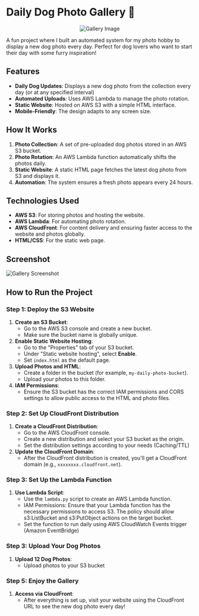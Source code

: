 # Daily Dog Photo Gallery 🐾

<p align="center">
  <img src="https://github.com/user-attachments/assets/932fa207-0c21-4e87-9da7-85cedad30fd7" alt="Gallery Image">
</p>

A fun project where I built an automated system for my photo hobby to display a new dog photo every day. Perfect for dog lovers who want to start their day with some furry inspiration!

## Features
- **Daily Dog Updates**: Displays a new dog photo from the collection every day (or at any specified interval) 
- **Automated Uploads**: Uses AWS Lambda to manage the photo rotation.
- **Static Website**: Hosted on AWS S3 with a simple HTML interface.
- **Mobile-Friendly**: The design adapts to any screen size.

## How It Works
1. **Photo Collection**: A set of pre-uploaded dog photos stored in an AWS S3 bucket.
2. **Photo Rotation**: An AWS Lambda function automatically shifts the photos daily.
3. **Static Website**: A static HTML page fetches the latest dog photo from S3 and displays it.
4. **Automation**: The system ensures a fresh photo appears every 24 hours.

## Technologies Used
- **AWS S3**: For storing photos and hosting the website.
- **AWS Lambda**: For automating photo rotation.
- **AWS CloudFront**: For content delivery and ensuring faster access to the website and photos globally.
- **HTML/CSS**: For the static web page.

## Screenshot
![Gallery Screenshot](https://github.com/user-attachments/assets/80787775-d218-440d-84de-b188115ddd26)

## How to Run the Project

### Step 1: Deploy the S3 Website
1. **Create an S3 Bucket**:
   - Go to the AWS S3 console and create a new bucket.
   - Make sure the bucket name is globally unique.
2. **Enable Static Website Hosting**:
   - Go to the "Properties" tab of your S3 bucket.
   - Under "Static website hosting", select **Enable**.
   - Set `index.html` as the default page.
3. **Upload Photos and HTML**:
   - Create a folder in the bucket (for example, `my-daily-photo-bucket`).
   - Upload your photos to this folder.
4. **IAM Permissions**:
   - Ensure the S3 bucket has the correct IAM permissions and CORS settings to allow public access to the HTML and photo files.

### Step 2: Set Up CloudFront Distribution
1. **Create a CloudFront Distribution**:
   - Go to the AWS CloudFront console.
   - Create a new distribution and select your S3 bucket as the origin.
   - Set the distribution settings according to your needs (Caching/TTL)
2. **Update the CloudFront Domain**:
   - After the CloudFront distribution is created, you'll get a CloudFront domain (e.g., `xxxxxxxx.cloudfront.net`).

### Step 3: Set Up the Lambda Function
1. **Use Lambda Script**:
   - Use the `lambda.py` script to create an AWS Lambda function.
   - IAM Permissions: Ensure that your Lambda function has the necessary permissions to access S3. The policy should allow s3:ListBucket and s3:PutObject actions on the target bucket.
   - Set the function to run daily using AWS CloudWatch Events trigger (Amazon EventBridge)

### Step 3: Upload Your Dog Photos
1. **Upload 12 Dog Photos**:
   - Upload photos to your S3 bucket

### Step 5: Enjoy the Gallery
1. **Access via CloudFront**:
   - After everything is set up, visit your website using the CloudFront URL to see the new dog photo every day!
